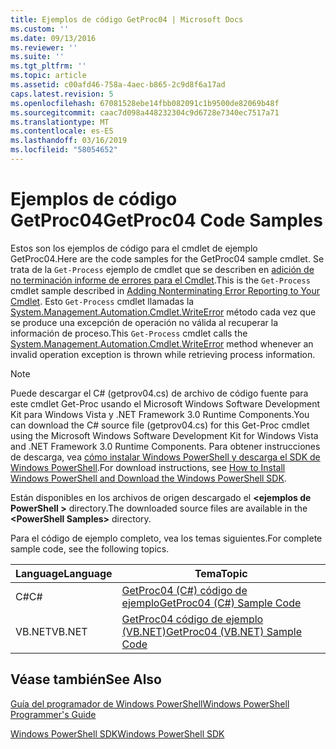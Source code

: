 ```yaml
---
title: Ejemplos de código GetProc04 | Microsoft Docs
ms.custom: ''
ms.date: 09/13/2016
ms.reviewer: ''
ms.suite: ''
ms.tgt_pltfrm: ''
ms.topic: article
ms.assetid: c00afd46-758a-4aec-b865-2c9d8f6a17ad
caps.latest.revision: 5
ms.openlocfilehash: 67081528ebe14fbb082091c1b9500de82069b48f
ms.sourcegitcommit: caac7d098a448232304c9d6728e7340ec7517a71
ms.translationtype: MT
ms.contentlocale: es-ES
ms.lasthandoff: 03/16/2019
ms.locfileid: "58054652"
---
```

# <a name="getproc04-code-samples"></a><span data-ttu-id="056e7-102">Ejemplos de código GetProc04</span><span class="sxs-lookup"><span data-stu-id="056e7-102">GetProc04 Code Samples</span></span>

<span data-ttu-id="056e7-103">Estos son los ejemplos de código para el cmdlet de ejemplo GetProc04.</span><span class="sxs-lookup"><span data-stu-id="056e7-103">Here are the code samples for the GetProc04 sample cmdlet.</span></span> <span data-ttu-id="056e7-104">Se trata de la `Get-Process` ejemplo de cmdlet que se describen en [adición de no terminación informe de errores para el Cmdlet](../cmdlet/adding-non-terminating-error-reporting-to-your-cmdlet.md).</span><span class="sxs-lookup"><span data-stu-id="056e7-104">This is the `Get-Process` cmdlet sample described in [Adding Nonterminating Error Reporting to Your Cmdlet](../cmdlet/adding-non-terminating-error-reporting-to-your-cmdlet.md).</span></span> <span data-ttu-id="056e7-105">Esto `Get-Process` cmdlet llamadas la [System.Management.Automation.Cmdlet.WriteError](/dotnet/api/System.Management.Automation.Cmdlet.WriteError) método cada vez que se produce una excepción de operación no válida al recuperar la información de proceso.</span><span class="sxs-lookup"><span data-stu-id="056e7-105">This `Get-Process` cmdlet calls the [System.Management.Automation.Cmdlet.WriteError](/dotnet/api/System.Management.Automation.Cmdlet.WriteError) method whenever an invalid operation exception is thrown while retrieving process information.</span></span>

> [!NOTE]
> <span data-ttu-id="056e7-106">Puede descargar el C# (getprov04.cs) de archivo de código fuente para este cmdlet Get-Proc usando el Microsoft Windows Software Development Kit para Windows Vista y .NET Framework 3.0 Runtime Components.</span><span class="sxs-lookup"><span data-stu-id="056e7-106">You can download the C# source file (getprov04.cs) for this Get-Proc cmdlet using the Microsoft Windows Software Development Kit for Windows Vista and .NET Framework 3.0 Runtime Components.</span></span> <span data-ttu-id="056e7-107">Para obtener instrucciones de descarga, vea [cómo instalar Windows PowerShell y descarga el SDK de Windows PowerShell](/powershell/developer/installing-the-windows-powershell-sdk).</span><span class="sxs-lookup"><span data-stu-id="056e7-107">For download instructions, see [How to Install Windows PowerShell and Download the Windows PowerShell SDK](/powershell/developer/installing-the-windows-powershell-sdk).</span></span>
>
> <span data-ttu-id="056e7-108">Están disponibles en los archivos de origen descargado el  **\<ejemplos de PowerShell >** directory.</span><span class="sxs-lookup"><span data-stu-id="056e7-108">The downloaded source files are available in the **\<PowerShell Samples>** directory.</span></span>

<span data-ttu-id="056e7-109">Para el código de ejemplo completo, vea los temas siguientes.</span><span class="sxs-lookup"><span data-stu-id="056e7-109">For complete sample code, see the following topics.</span></span>

|<span data-ttu-id="056e7-110">Language</span><span class="sxs-lookup"><span data-stu-id="056e7-110">Language</span></span>|<span data-ttu-id="056e7-111">Tema</span><span class="sxs-lookup"><span data-stu-id="056e7-111">Topic</span></span>|
|--------------|-----------|
|<span data-ttu-id="056e7-112">C#</span><span class="sxs-lookup"><span data-stu-id="056e7-112">C#</span></span>|[<span data-ttu-id="056e7-113">GetProc04 (C#) código de ejemplo</span><span class="sxs-lookup"><span data-stu-id="056e7-113">GetProc04 (C#) Sample Code</span></span>](./getproc04-csharp-sample-code.md)|
|<span data-ttu-id="056e7-114">VB.NET</span><span class="sxs-lookup"><span data-stu-id="056e7-114">VB.NET</span></span>|[<span data-ttu-id="056e7-115">GetProc04 código de ejemplo (VB.NET)</span><span class="sxs-lookup"><span data-stu-id="056e7-115">GetProc04 (VB.NET) Sample Code</span></span>](./getproc04-vb-net-sample-code.md)|

## <a name="see-also"></a><span data-ttu-id="056e7-116">Véase también</span><span class="sxs-lookup"><span data-stu-id="056e7-116">See Also</span></span>

[<span data-ttu-id="056e7-117">Guía del programador de Windows PowerShell</span><span class="sxs-lookup"><span data-stu-id="056e7-117">Windows PowerShell Programmer's Guide</span></span>](./windows-powershell-programmer-s-guide.md)

[<span data-ttu-id="056e7-118">Windows PowerShell SDK</span><span class="sxs-lookup"><span data-stu-id="056e7-118">Windows PowerShell SDK</span></span>](../windows-powershell-reference.md)
